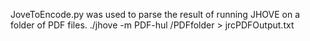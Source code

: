 JoveToEncode.py was used to parse the result of running JHOVE on a folder of PDF files.
  ./jhove -m PDF-hul /PDFfolder > jrcPDFOutput.txt
